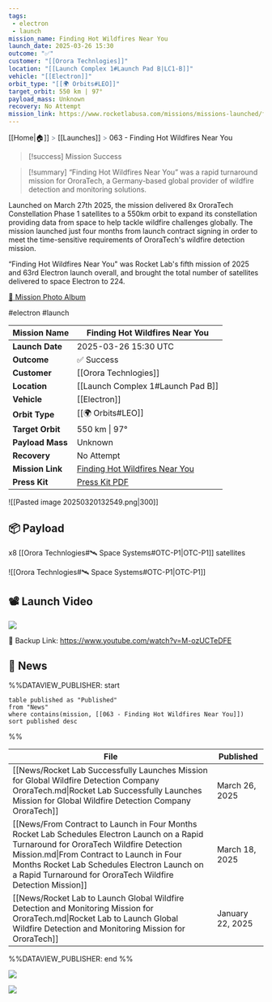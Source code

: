 ```yaml
---
tags:
 - electron
 - launch
mission_name: Finding Hot Wildfires Near You
launch_date: 2025-03-26 15:30
outcome: "✅"
customer: "[[Orora Technlogies]]"
location: "[[Launch Complex 1#Launch Pad B|LC1-B]]"
vehicle: "[[Electron]]"
orbit_type: "[[🌍 Orbits#LEO]]"
target_orbit: 550 km | 97°
payload_mass: Unknown
recovery: No Attempt
mission_link: https://www.rocketlabusa.com/missions/missions-launched/finding-hot-wildfires-near-you/
---
```

[[Home|🏠]]  <span style="color: LightSlateGray">></span>  <span class="no-hover">[[Launches]]</span>  <span style="color: LightSlateGray">></span>  063 - Finding Hot Wildfires Near You

>[!success] Mission Success

>[!summary]
“Finding Hot Wildfires Near You” was a rapid turnaround mission for OroraTech, a Germany-based global provider of wildfire detection and monitoring solutions.
>
Launched on March 27th 2025, the mission delivered 8x OroraTech Constellation Phase 1 satellites to a 550km orbit to expand its constellation providing data from space to help tackle wildfire challenges globally. The mission launched just four months from launch contract signing in order to meet the time-sensitive requirements of OroraTech's wildfire detection mission.
>
“Finding Hot Wildfires Near You" was Rocket Lab's fifth mission of 2025 and 63rd Electron launch overall, and brought the total number of satellites delivered to space Electron to 224.
>
[📸 Mission Photo Album](https://www.flickr.com/photos/rocketlab/albums/72177720324521285/)


#electron #launch

| **Mission Name** | Finding Hot Wildfires Near You                                                                                            |
| ---------------- | ------------------------------------------------------------------------------------------------------------------------- |
| **Launch Date**  | 2025-03-26 15:30 UTC                                                                                                      |
| **Outcome**      | ✅ Success                                                                                                                 |
| **Customer**     | [[Orora Technlogies]]                                                                                                     |
| **Location**     | [[Launch Complex 1#Launch Pad B]]                                                                                         |
| **Vehicle**      | [[Electron]]                                                                                                              |
| **Orbit Type**   | [[🌍 Orbits#LEO]]                                                                                                         |
| **Target Orbit** | 550 km &#124; 97°                                                                                                         |
| **Payload Mass** | Unknown                                                                                                                   |
| **Recovery**     | No Attempt                                                                                                                |
| **Mission Link** | [Finding Hot Wildfires Near You](https://www.rocketlabusa.com/missions/missions-launched/finding-hot-wildfires-near-you/) |
| **Press Kit**    | [Press Kit PDF](https://rocketlabcorp.com/assets/Uploads/F63-OroraTech-presskit.pdf)                                      |


![[Pasted image 20250320132549.png|300]]
## 📦 Payload

x8 [[Orora Technlogies#🛰️ Space Systems#OTC-P1|OTC-P1]] satellites

![[Orora Technlogies#🛰️ Space Systems#OTC-P1|OTC-P1]]

## 📽️ Launch Video

![](https://www.youtube.com/watch?v=M-ozUCTeDFE)

🔗 Backup Link: https://www.youtube.com/watch?v=M-ozUCTeDFE

## 📰 News

%%DATAVIEW_PUBLISHER: start
```
table published as "Published"
from "News"
where contains(mission, [[063 - Finding Hot Wildfires Near You]])
sort published desc
```
%%

| File                                                                                                                                                                                                                                                                                               | Published        |
| -------------------------------------------------------------------------------------------------------------------------------------------------------------------------------------------------------------------------------------------------------------------------------------------------- | ---------------- |
| [[News/Rocket Lab Successfully Launches Mission for Global Wildfire Detection Company OroraTech.md\|Rocket Lab Successfully Launches Mission for Global Wildfire Detection Company OroraTech]]                                                                                                     | March 26, 2025   |
| [[News/From Contract to Launch in Four Months Rocket Lab Schedules Electron Launch on a Rapid Turnaround for OroraTech Wildfire Detection Mission.md\|From Contract to Launch in Four Months Rocket Lab Schedules Electron Launch on a Rapid Turnaround for OroraTech Wildfire Detection Mission]] | March 18, 2025   |
| [[News/Rocket Lab to Launch Global Wildfire Detection and Monitoring Mission for OroraTech.md\|Rocket Lab to Launch Global Wildfire Detection and Monitoring Mission for OroraTech]]                                                                                                               | January 22, 2025 |

%%DATAVIEW_PUBLISHER: end %%


![](https://x.com/RocketLab/status/1904934883723796492)

![](https://x.com/RocketLab/status/1902093950393217216)